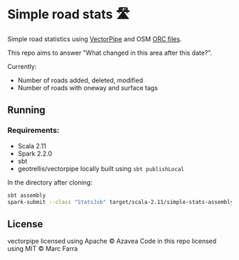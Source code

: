 # Simple road stats 🛣

Simple road statistics using [VectorPipe](https://github.com/geotrellis/vectorpipe) and OSM [ORC files](https://github.com/mojodna/osm2orc).

This repo aims to answer "What changed in this area after this date?".

Currently:
- Number of roads added, deleted, modified
- Number of roads with oneway and surface tags

## Running

### Requirements:
- Scala 2.11
- Spark 2.2.0
- sbt
- geotrellis/vectorpipe locally built using `sbt publishLocal`

In the directory after cloning:

```sh
sbt assembly
spark-submit --class "StatsJob" target/scala-2.11/simple-stats-assembly-0.1.jar > result.log
```

## License
vectorpipe licensed using Apache © Azavea
Code in this repo licensed using MIT © Marc Farra
